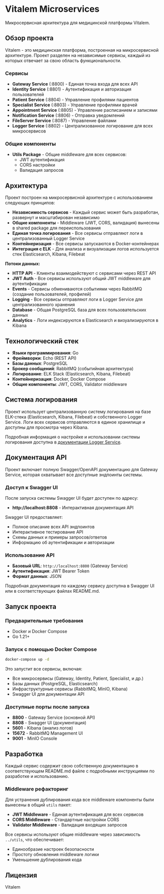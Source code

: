 # Vitalem Microservices

Микросервисная архитектура для медицинской платформы Vitalem.

## Обзор проекта

Vitalem - это медицинская платформа, построенная на микросервисной архитектуре. Проект разделен на независимые сервисы, каждый из которых отвечает за свою область функциональности.

### Сервисы

- **Gateway Service** (:8800) - Единая точка входа для всех API
- **Identity Service** (:8801) - Аутентификация и авторизация пользователей
- **Patient Service** (:8804) - Управление профилями пациентов
- **Specialist Service** (:8803) - Управление профилями врачей
- **Appointment Service** (:8805) - Управление расписанием и записями
- **Notification Service** (:8806) - Отправка уведомлений
- **FileServer Service** (:8087) - Управление файлами
- **Logger Service** (:8802) - Централизованное логирование для всех микросервисов

### Общие компоненты

- **Utils Package** - Общие middleware для всех сервисов:
  - JWT аутентификация
  - CORS настройки
  - Валидация запросов

## Архитектура

Проект построен на микросервисной архитектуре с использованием следующих принципов:

- **Независимость сервисов** - Каждый сервис может быть разработан, развернут и масштабирован независимо
- **Общие компоненты** - Middleware (JWT, CORS, валидация) вынесены в shared package для переиспользования
- **Единая точка логирования** - Все сервисы отправляют логи в централизованный Logger Service
- **Контейнеризация** - Все сервисы запускаются в Docker-контейнерах
- **Интеграция с ELK** - Для анализа и визуализации логов используется стек Elasticsearch, Kibana, Filebeat

**Потоки данных:**
- **HTTP API** - Клиенты взаимодействуют с сервисами через REST API
- **JWT Auth** - Все сервисы используют общий JWT middleware для аутентификации  
- **Events** - Сервисы обмениваются событиями через RabbitMQ (создание пользователей, профилей)
- **Logging** - Все сервисы отправляют логи в Logger Service для централизованного хранения
- **Database** - Общая PostgreSQL база для всех пользовательских данных
- **Analytics** - Логи индексируются в Elasticsearch и визуализируются в Kibana

## Технологический стек

- **Языки программирования**: Go
- **Фреймворки**: Echo (REST API)
- **Базы данных**: PostgreSQL
- **Брокер сообщений**: RabbitMQ (событийная архитектура)
- **Логирование**: ELK Stack (Elasticsearch, Kibana, Filebeat)
- **Контейнеризация**: Docker, Docker Compose
- **Общие компоненты**: JWT, CORS, Validator middleware

## Система логирования

Проект использует централизованную систему логирования на базе ELK-стека (Elasticsearch, Kibana, Filebeat) и собственного Logger Service. Логи всех сервисов отправляются в единое хранилище и доступны для просмотра через Kibana.

Подробная информация о настройке и использовании системы логирования доступна в [документации Logger Service](./logger_service/README.md).

## Документация API

Проект включает полную Swagger/OpenAPI документацию для Gateway Service, которая охватывает все доступные эндпоинты системы.

### Доступ к Swagger UI

После запуска системы Swagger UI будет доступен по адресу:
- **http://localhost:8808** - Интерактивная документация API

Swagger UI предоставляет:
- Полное описание всех API эндпоинтов
- Интерактивное тестирование API
- Схемы данных и примеры запросов/ответов
- Информацию об аутентификации и авторизации

### Использование API

- **Базовый URL**: `http://localhost:8800` (Gateway Service)
- **Аутентификация**: JWT Bearer Token
- **Формат данных**: JSON

Подробная документация по каждому сервису доступна в Swagger UI или в соответствующих файлах README.md.

## Запуск проекта

### Предварительные требования

- Docker и Docker Compose
- Go 1.21+

### Запуск с помощью Docker Compose

```bash
docker-compose up -d
```

Это запустит все сервисы, включая:
- Все микросервисы (Gateway, Identity, Patient, Specialist, и др.)
- Базы данных (PostgreSQL, Elasticsearch)
- Инфраструктурные сервисы (RabbitMQ, MinIO, Kibana)
- Swagger UI для документации API

### Доступные порты после запуска

- **8800** - Gateway Service (основной API)
- **8808** - Swagger UI (документация)
- **5601** - Kibana (анализ логов)
- **15672** - RabbitMQ Management UI
- **9001** - MinIO Console

## Разработка

Каждый сервис содержит свою собственную документацию в соответствующем README.md файле с подробными инструкциями по разработке и использованию.

### Middleware рефакторинг

Для устранения дублирования кода все middleware компоненты были вынесены в общий `utils` пакет:

- **JWT Middleware** - Единая аутентификация для всех сервисов
- **CORS Middleware** - Стандартные настройки CORS
- **Validator Middleware** - Валидация входящих запросов

Все сервисы используют общие middleware через зависимость `../utils`, что обеспечивает:
- Единообразие настроек безопасности
- Простоту обновления middleware логики
- Уменьшение дублирования кода

## Лицензия

Vitalem

